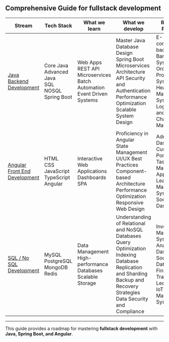 ## Comprehensive Guide for fullstack development

| Stream                    | Tech Stack                                   | What we learn                                           | What we develop                                          | Realtime Projects                                         |
|---------------------------|------------------------------------------------------|----------------------------------------------------------|----------------------------------------------------------|----------------------------------------------------------|
| [Java Backend Development](./java) | Core Java  <br> Advanced Java  <br> SQL  <br> NOSQL  <br> Spring Boot | Web Apps  <br> REST API  <br> Microservices  <br> Batch Automation  <br> Event Driven Systems | Master Java  <br> Database Design  <br> Spring Boot  <br> Microservices Architecture  <br> API Security and Authentication  <br> Performance Optimization  <br> Scalable System Design | E-commerce backend  <br>  Banking System  <br>  Order Processing System  <br>  Healthcare Management System  <br>  Logistics and Supply Chain Management |
| [Angular Front End Development](./angular) | HTML  <br> CSS  <br> JavaScript  <br> TypeScript  <br> Angular | Interactive Web Applications  <br> Dashboards  <br> SPA | Proficiency in Angular  <br> State Management  <br> UI/UX Best Practices  <br> Component-based Architecture  <br> Performance Optimization  <br> Responsive Web Design | Admin Dashboard  <br>  Customer Portal  <br>  Task Management App  <br>  Learning Management System  <br>  Social Media Dashboard |
| [SQL / No SQL Development](./database)  | MySQL  <br> PostgreSQL  <br> MongoDB  <br> Redis | Data Management  <br> High-performance Databases  <br> Scalable Storage | Understanding of Relational and NoSQL Databases  <br> Query Optimization  <br> Indexing  <br> Database Replication and Sharding  <br> Backup and Recovery Strategies  <br> Data Security and Compliance | Inventory Management System  <br>  Analytics Dashboard  <br>  Social Media Data Storage  <br>  Financial Transactions Ledger  <br>  IoT Data Management System |

---

This guide provides a roadmap for mastering **fullstack development** with **Java, Spring Boot, and Angular**.


